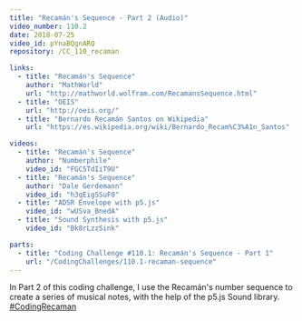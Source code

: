 ```yaml
---
title: "Recamán's Sequence - Part 2 (Audio)"
video_number: 110.2
date: 2018-07-25
video_id: pYnaBQgnARQ
repository: /CC_110_recaman

links:
  - title: "Recamán's Sequence"
    author: "MathWorld"
    url: "http://mathworld.wolfram.com/RecamansSequence.html"
  - title: "OEIS"
    url: "http://oeis.org/"
  - title: "Bernardo Recamán Santos on Wikipedia"
    url: "https://es.wikipedia.org/wiki/Bernardo_Recam%C3%A1n_Santos"

videos:
  - title: "Recamán's Sequence"
    author: "Numberphile"
    video_id: "FGC5TdIiT9U"
  - title: "Recamán's Sequence"
    author: "Dale Gerdemann"
    video_id: "h3qEigSSuF0"
  - title: "ADSR Envelope with p5.js"
    video_id: "wUSva_BnedA"
  - title: "Sound Synthesis with p5.js"
    video_id: "Bk8rLzzSink"

parts:
  - title: "Coding Challenge #110.1: Recamán's Sequence - Part 1"
    url: "/CodingChallenges/110.1-recaman-sequence"
---
```


In Part 2 of this coding challenge, I use the Recamán's number sequence to create a series of musical notes, with the help of the p5.js Sound library. [#CodingRecaman](https://twitter.com/hashtag/CodingRecaman)
